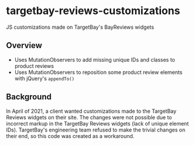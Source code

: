 # targetbay-reviews-customizations
JS customizations made on TargetBay's BayReviews widgets

## Overview
* Uses MutationObservers to add missing unique IDs and classes to product reviews
* Uses MutationObservers to reposition some product review elements with jQuery's `appendTo()`

## Background
In April of 2021, a client wanted customizations made to the TargetBay Reviews widgets on their site. 
The changes were not possible due to incorrect markup in the TargetBay Reviews widgets (lack of unique element IDs).
TargetBay's engineering team refused to make the trivial changes on their end, so this code was created as a workaround.

